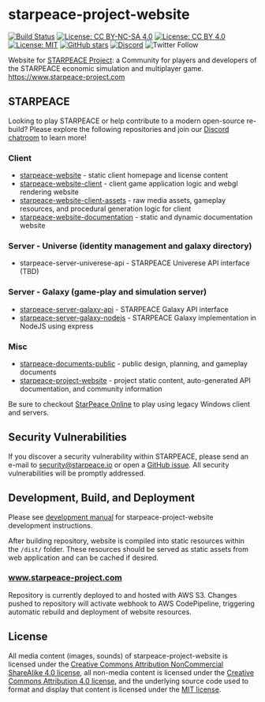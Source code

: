 # starpeace-project-website
[![Build Status](https://travis-ci.org/starpeace-project/starpeace-project-website.svg)](https://travis-ci.org/starpeace-project/starpeace-project-website)
[![License: CC BY-NC-SA 4.0](https://img.shields.io/badge/License-CC%20BY--NC--SA%204.0-lightgrey.svg)](https://creativecommons.org/licenses/by-nc-sa/4.0/)
[![License: CC BY 4.0](https://img.shields.io/badge/License-CC%20BY%204.0-lightgrey.svg)](https://creativecommons.org/licenses/by/4.0/)
[![License: MIT](https://img.shields.io/badge/License-MIT-yellow.svg)](https://opensource.org/licenses/MIT)
[![GitHub stars](https://img.shields.io/github/stars/starpeace-project/starpeace-project-website.svg)](https://github.com/starpeace-project/starpeace-project-website/stargazers)
[![Discord](https://img.shields.io/discord/449310464321650703.svg)](https://discord.gg/TF9Bmsj)
![Twitter Follow](https://img.shields.io/twitter/follow/starpeace_io.svg?style=social&label=Follow)

Website for [STARPEACE Project](https://www.starpeace-project.com): a Community for players and developers of the STARPEACE economic simulation and multiplayer game. https://www.starpeace-project.com

## STARPEACE

Looking to play STARPEACE or help contribute to a modern open-source re-build? Please explore the following repositories and join our [Discord chatroom](https://discord.gg/TF9Bmsj) to learn more!

### Client
* [starpeace-website](https://github.com/starpeace-project/starpeace-website) - static client homepage and license content
* [starpeace-website-client](https://github.com/starpeace-project/starpeace-website-client) - client game application logic and webgl rendering website
* [starpeace-website-client-assets](https://github.com/starpeace-project/starpeace-website-client-assets) - raw media assets, gameplay resources, and procedural generation logic for client
* [starpeace-website-documentation](https://github.com/starpeace-project/starpeace-website-documentation) - static and dynamic documentation website

### Server - Universe (identity management and galaxy directory)
* starpeace-server-univerese-api - STARPEACE Univerese API interface (TBD)

### Server - Galaxy (game-play and simulation server)
* [starpeace-server-galaxy-api](https://github.com/starpeace-project/starpeace-server-galaxy-api) - STARPEACE Galaxy API interface
* [starpeace-server-galaxy-nodejs](https://github.com/starpeace-project/starpeace-server-galaxy-nodejs) - STARPEACE Galaxy implementation in NodeJS using express

### Misc
* [starpeace-documents-public](https://github.com/starpeace-project/starpeace-documents-public) - public design, planning, and gameplay documents
* [starpeace-project-website](https://github.com/starpeace-project/starpeace-project-website) - project static content, auto-generated API documentation, and community information

Be sure to checkout [StarPeace Online](https://www.starpeaceonline.com) to play using legacy Windows client and servers.

## Security Vulnerabilities

If you discover a security vulnerability within STARPEACE, please send an e-mail to security@starpeace.io or open a [GitHub issue](https://github.com/starpeace-project/starpeace-project-website/issues). All security vulnerabilities will be promptly addressed.

## Development, Build, and Deployment

Please see [development manual](./DEVELOPMENT.md) for starpeace-project-website development instructions.

After building repository, website is compiled into static resources within the ```/dist/``` folder. These resources should be served as static assets from web application and can be cached if desired.

### www.starpeace-project.com

Repository is currently deployed to and hosted with AWS S3. Changes pushed to repository will activate webhook to AWS CodePipeline, triggering automatic rebuild and deployment of website resources.

## License

All media content (images, sounds) of starpeace-project-website is licensed under the [Creative Commons Attribution NonCommercial ShareAlike 4.0 license](https://creativecommons.org/licenses/by-nc-sa/4.0), all non-media content is licensed under the [Creative Commons Attribution 4.0 license](https://creativecommons.org/licenses/by/4.0), and the underlying source code used to format and display that content is licensed under the [MIT license](https://opensource.org/licenses/mit-license.php).
